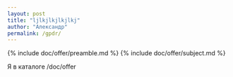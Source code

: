 ```yaml
---
layout: post
title: "ljlkjlkjlkjlkj"
author: "Александр"
permalink: /gpdr/
---
```

{% include doc/offer/preamble.md %}
{% include doc/offer/subject.md %}

Я в каталоге /doc/offer
